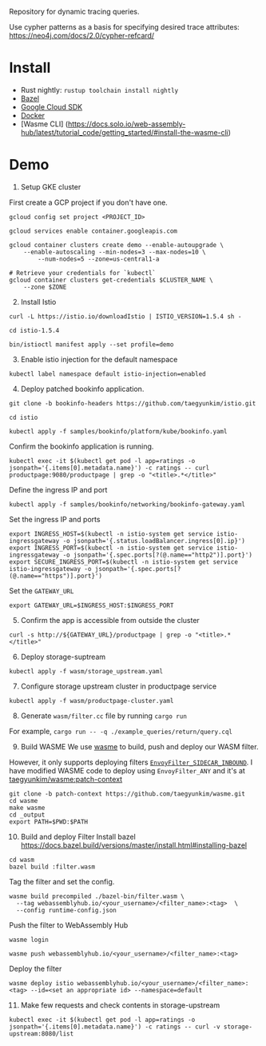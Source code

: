 Repository for dynamic tracing queries.

Use cypher patterns as a basis for specifying desired trace attributes: https://neo4j.com/docs/2.0/cypher-refcard/

# Install

- Rust nightly: `rustup toolchain install nightly`
- [Bazel](https://docs.bazel.build/versions/master/install.html)
- [Google Cloud SDK](https://cloud.google.com/sdk/install)
- [Docker](https://www.docker.com/products/docker-desktop)
- [Wasme CLI] (https://docs.solo.io/web-assembly-hub/latest/tutorial_code/getting_started/#install-the-wasme-cli)

# Demo

1. Setup GKE cluster

First create a GCP project if you don't have one.

```
gcloud config set project <PROJECT_ID>

gcloud services enable container.googleapis.com

gcloud container clusters create demo --enable-autoupgrade \
    --enable-autoscaling --min-nodes=3 --max-nodes=10 \
		--num-nodes=5 --zone=us-central1-a

# Retrieve your credentials for `kubectl`
gcloud container clusters get-credentials $CLUSTER_NAME \
    --zone $ZONE
```

2. Install Istio

```
curl -L https://istio.io/downloadIstio | ISTIO_VERSION=1.5.4 sh -

cd istio-1.5.4

bin/istioctl manifest apply --set profile=demo
```

3. Enable istio injection for the default namespace

```
kubectl label namespace default istio-injection=enabled
```

4. Deploy patched bookinfo application.

```
git clone -b bookinfo-headers https://github.com/taegyunkim/istio.git

cd istio

kubectl apply -f samples/bookinfo/platform/kube/bookinfo.yaml
```

Confirm the bookinfo application is running.

```
kubectl exec -it $(kubectl get pod -l app=ratings -o jsonpath='{.items[0].metadata.name}') -c ratings -- curl productpage:9080/productpage | grep -o "<title>.*</title>"
```

Define the ingress IP and port

```
kubectl apply -f samples/bookinfo/networking/bookinfo-gateway.yaml
```

Set the ingress IP and ports

```
export INGRESS_HOST=$(kubectl -n istio-system get service istio-ingressgateway -o jsonpath='{.status.loadBalancer.ingress[0].ip}')
export INGRESS_PORT=$(kubectl -n istio-system get service istio-ingressgateway -o jsonpath='{.spec.ports[?(@.name=="http2")].port}')
export SECURE_INGRESS_PORT=$(kubectl -n istio-system get service istio-ingressgateway -o jsonpath='{.spec.ports[?(@.name=="https")].port}')
```

Set the `GATEWAY_URL`

```
export GATEWAY_URL=$INGRESS_HOST:$INGRESS_PORT
```

5. Confirm the app is accessible from outside the cluster

```
curl -s http://${GATEWAY_URL}/productpage | grep -o "<title>.*</title>"
```

6. Deploy storage-suptream

```
kubectl apply -f wasm/storage_upstream.yaml
```

7. Configure storage upstream cluster in productpage service

```
kubectl apply -f wasm/productpage-cluster.yaml
```

8. Generate `wasm/filter.cc` file by running `cargo run`

For example,
`cargo run -- -q ./example_queries/return/query.cql`

9. Build WASME
   We use [wasme](https://github.com/solo-io/wasme) to build, push and deploy
   our WASM filter.

However, it only supports deploying filters [`EnvoyFilter_SIDECAR_INBOUND`](https://pkg.go.dev/istio.io/api@v0.0.0-20191109011911-e51134872853/networking/v1alpha3?tab=doc#EnvoyFilter_PatchContext).
I have modified WASME code to deploy using `EnvoyFilter_ANY` and it's at [taegyunkim/wasme:patch-context](https://github.com/taegyunkim/wasme/tree/patch-context)

```
git clone -b patch-context https://github.com/taegyunkim/wasme.git
cd wasme
make wasme
cd _output
export PATH=$PWD:$PATH
```

10. Build and deploy Filter
    Install bazel https://docs.bazel.build/versions/master/install.html#installing-bazel

```
cd wasm
bazel build :filter.wasm
```

Tag the filter and set the config.

```
wasme build precompiled ./bazel-bin/filter.wasm \
  --tag webassemblyhub.io/<your_username>/<filter_name>:<tag>  \
  --config runtime-config.json
```

Push the filter to WebAssembly Hub

```
wasme login

wasme push webassemblyhub.io/<your_username>/<filter_name>:<tag>
```

Deploy the filter

```
wasme deploy istio webassemblyhub.io/<your_username>/<filter_name>:<tag> --id=<set an appropriate id> --namespace=default
```

11. Make few requests and check contents in storage-upstream

```
kubectl exec -it $(kubectl get pod -l app=ratings -o jsonpath='{.items[0].metadata.name}') -c ratings -- curl -v storage-upstream:8080/list
```
